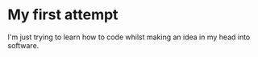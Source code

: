 # My first attempt

I'm just trying to learn how to code whilst making an idea in my head into software.
